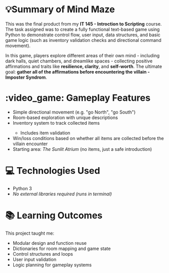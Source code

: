 # :bulb:Summary of Mind Maze
<p>This was the final product from my <b>IT 145 - Introction to Scripting</b> course. The task assigned was to create a fully functional text-based game using Python to demonstrate control flow, user input, data structures, and basic game logic (such as inventory validation checks and directional command movement).</p>

<p>In this game, players explore different areas of their own mind - including dark halls, quiet chambers, and dreamlike spaces - collecting positive affirmations and traits like <b>resilience, clarity</b>, and <b>self-worth</b>. The ultimate goal: <b>gather all of the affirmations before encountering the villain - Imposter Syndrom</b>.</p>

<h1>:video_game: Gameplay Features</h1>
<p>
<ul>
<li>Simple directional movement (e.g. "go North", "go South")</li>
<li>Room-based exploration with unique descriptions</li>
<li>Inventory system to track collected items</li>
    <ul>
    <li>Includes item validation</li>
    </ul>
<li>Win/loss conditions based on whether all items are collected before the villain encounter</li>
<li>Starting area: <i>The Sunlit Atrium</i> (no items, just a safe introduction)</li>
</ul>
</p>

<h1>💻 Technologies Used</h1>
<ul>
<li>Python 3</li>
<li><i>No external libraries required (runs in terminal)</i></li>
</ul>

<h1>📚 Learning Outcomes</h1>
<p>This project taught me:</p>
<ul>
<li>Modular design and function reuse</li>
<li>Dictionaries for room mapping and game state</li>
<li>Control structures and loops</li>
<li>User input validation</li>
<li>Logic planning for gameplay systems</li>
</ul>